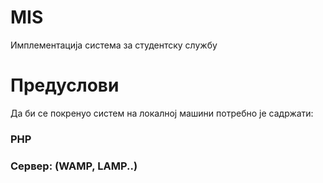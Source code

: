 # MIS
Имплементација система за студентску службу

# Предуслови
Да би се покренуо систем на локалној машини потребно је садржати:

### PHP 
### Сервер: (WAMP, LAMP..)
